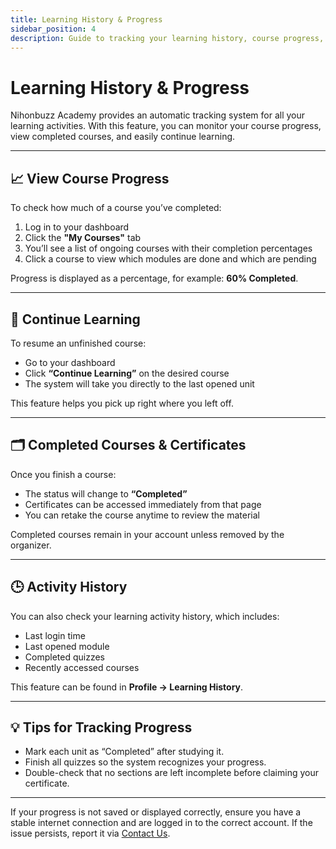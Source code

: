 ```yaml
---
title: Learning History & Progress
sidebar_position: 4
description: Guide to tracking your learning history, course progress, and activities on Nihonbuzz Academy.
---
```


# Learning History & Progress

Nihonbuzz Academy provides an automatic tracking system for all your learning activities. With this feature, you can monitor your course progress, view completed courses, and easily continue learning.

---

## 📈 View Course Progress

To check how much of a course you’ve completed:

1. Log in to your dashboard
2. Click the **"My Courses"** tab
3. You’ll see a list of ongoing courses with their completion percentages
4. Click a course to view which modules are done and which are pending

Progress is displayed as a percentage, for example: **60% Completed**.

---

## 🔄 Continue Learning

To resume an unfinished course:

- Go to your dashboard
- Click **“Continue Learning”** on the desired course
- The system will take you directly to the last opened unit

This feature helps you pick up right where you left off.

---

## 🗂 Completed Courses & Certificates

Once you finish a course:

- The status will change to **“Completed”**
- Certificates can be accessed immediately from that page
- You can retake the course anytime to review the material

Completed courses remain in your account unless removed by the organizer.

---

## 🕒 Activity History

You can also check your learning activity history, which includes:

- Last login time
- Last opened module
- Completed quizzes
- Recently accessed courses

This feature can be found in **Profile → Learning History**.

---

## 💡 Tips for Tracking Progress

- Mark each unit as “Completed” after studying it.
- Finish all quizzes so the system recognizes your progress.
- Double-check that no sections are left incomplete before claiming your certificate.

---

If your progress is not saved or displayed correctly, ensure you have a stable internet connection and are logged in to the correct account. If the issue persists, report it via [Contact Us](../hubungi-kami.md).
